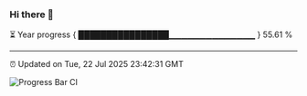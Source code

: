 ### Hi there 👋

⏳ Year progress { ████████████████▁▁▁▁▁▁▁▁▁▁▁▁▁▁ } 55.61 %

---

⏰ Updated on Tue, 22 Jul 2025 23:42:31 GMT

![Progress Bar CI](https://github.com/IshwaranRudhara/GIT-ACTION/workflows/Progress%20Bar%20CI/badge.svg)
